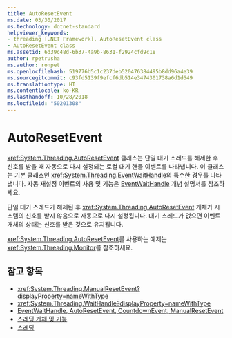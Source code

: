 ```yaml
---
title: AutoResetEvent
ms.date: 03/30/2017
ms.technology: dotnet-standard
helpviewer_keywords:
- threading [.NET Framework], AutoResetEvent class
- AutoResetEvent class
ms.assetid: 6d39c48d-6b37-4a9b-8631-f2924cfd9c18
author: rpetrusha
ms.author: ronpet
ms.openlocfilehash: 519776b5c1c237deb520476384495b8dd96a4e39
ms.sourcegitcommit: c93fd5139f9efcf6db514e3474301738a6d1d649
ms.translationtype: HT
ms.contentlocale: ko-KR
ms.lasthandoff: 10/28/2018
ms.locfileid: "50201308"
---
```

# <a name="autoresetevent"></a>AutoResetEvent
<xref:System.Threading.AutoResetEvent> 클래스는 단일 대기 스레드를 해제한 후 신호를 받을 때 자동으로 다시 설정되는 로컬 대기 핸들 이벤트를 나타냅니다. 이 클래스는 기본 클래스인 <xref:System.Threading.EventWaitHandle>의 특수한 경우를 나타냅니다. 자동 재설정 이벤트의 사용 및 기능은 [EventWaitHandle](../../../docs/standard/threading/eventwaithandle.md) 개념 설명서를 참조하세요.  
  
 단일 대기 스레드가 해제된 후 <xref:System.Threading.AutoResetEvent> 개체가 시스템의 신호를 받지 않음으로 자동으로 다시 설정됩니다. 대기 스레드가 없으면 이벤트 개체의 상태는 신호를 받은 것으로 유지됩니다.
  
 <xref:System.Threading.AutoResetEvent>를 사용하는 예제는 <xref:System.Threading.Monitor>를 참조하세요.  
  
## <a name="see-also"></a>참고 항목

- <xref:System.Threading.ManualResetEvent?displayProperty=nameWithType>
- <xref:System.Threading.WaitHandle?displayProperty=nameWithType>
- [EventWaitHandle, AutoResetEvent, CountdownEvent, ManualResetEvent](eventwaithandle-autoresetevent-countdownevent-manualresetevent.md)  
- [스레딩 개체 및 기능](threading-objects-and-features.md)  
- [스레딩](index.md)  

